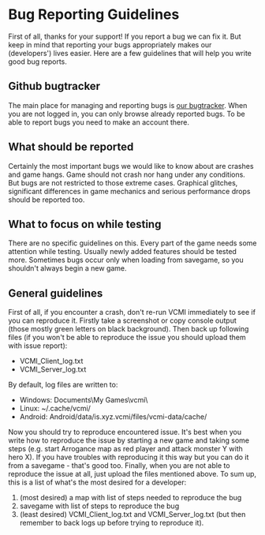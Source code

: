 # Bug Reporting Guidelines

First of all, thanks for your support! If you report a bug we can fix it. But keep in mind that reporting your bugs appropriately makes our (developers') lives easier. Here are a few guidelines that will help you write good bug reports.

## Github bugtracker

The main place for managing and reporting bugs is [our bugtracker](https://github.com/vcmi/vcmi/issues). When you are not logged in, you can only browse already reported bugs. To be able to report bugs you need to make an account there.

## What should be reported

Certainly the most important bugs we would like to know about are crashes and game hangs. Game should not crash nor hang under any conditions. But bugs are not restricted to those extreme cases. Graphical glitches, significant differences in game mechanics and serious performance drops should be reported too.

## What to focus on while testing

There are no specific guidelines on this. Every part of the game needs some attention while testing. Usually newly added features should be tested more. Sometimes bugs occur only when loading from savegame, so you shouldn't always begin a new game.

## General guidelines

First of all, if you encounter a crash, don't re-run VCMI immediately to see if you can reproduce it. Firstly take a screenshot or copy console output (those mostly green letters on black background). Then back up following files (if you won't be able to reproduce the issue you should upload them with issue report):

- VCMI_Client_log.txt
- VCMI_Server_log.txt

By default, log files are written to:

- Windows: Documents\My Games\vcmi\\
- Linux: ~/.cache/vcmi/
- Android: Android/data/is.xyz.vcmi/files/vcmi-data/cache/

Now you should try to reproduce encountered issue. It's best when you write how to reproduce the issue by starting a new game and taking some steps (e.g. start Arrogance map as red player and attack monster Y with hero X). If you have troubles with reproducing it this way but you can do it from a savegame - that's good too. Finally, when you are not able to reproduce the issue at all, just upload the files mentioned above. To sum up, this is a list of what's the most desired for a developer:

1. (most desired) a map with list of steps needed to reproduce the bug
2. savegame with list of steps to reproduce the bug
3. (least desired) VCMI_Client_log.txt and VCMI_Server_log.txt (but then remember to back logs up before trying to reproduce it).
